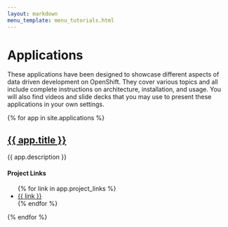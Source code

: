 ```yaml
---
layout: markdown
menu_template: menu_tutorials.html
---
```


# Applications

These applications have been designed to showcase different aspects of data
driven development on OpenShift. They cover various topics and all include
complete instructions on architecture, installation, and usage. You will also
find videos and slide decks that you may use to present these applications in
your own settings.

{% for app in site.applications %}
<h2><a href="/applications/{{ app.link }}">{{ app.title }}</a></h2>

<p>
{{ app.description }}
</p>

#### Project Links

<ul>
{% for link in app.project_links %}
<li><a href="{{ link }}" target="blank">{{ link }}</a></li>
{% endfor %}
</ul>

{% endfor %}
